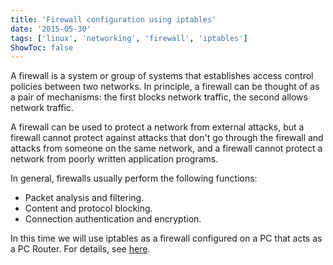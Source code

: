 ```yaml
---
title: 'Firewall configuration using iptables'
date: '2015-05-30'
tags: ['linux', 'networking', 'firewall', 'iptables']
ShowToc: false
---
```


A firewall is a system or group of systems that establishes access control policies between two networks. In principle, a firewall can be thought of as a pair of mechanisms: the first blocks network traffic, the second allows network traffic.

A firewall can be used to protect a network from external attacks, but a firewall cannot protect against attacks that don't go through the firewall and attacks from someone on the same network, and a firewall cannot protect a network from poorly written application programs.

In general, firewalls usually perform the following functions:

* Packet analysis and filtering.
* Content and protocol blocking.
* Connection authentication and encryption.

In this time we will use iptables as a firewall configured on a PC that acts as a PC Router. For details, see [here](https://onedrive.live.com/redir?resid=48dcd38b3e3b9734!727&authkey=!AE3pafFVghhxMXg&ithint=file%2cpdf).
